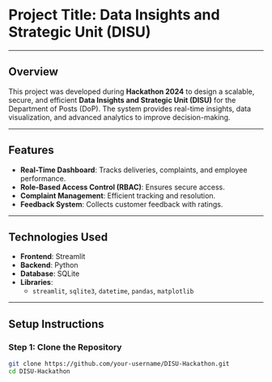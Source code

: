# Project Title: Data Insights and Strategic Unit (DISU)

---

## Overview
This project was developed during **Hackathon 2024** to design a scalable, secure, and efficient **Data Insights and Strategic Unit (DISU)** for the Department of Posts (DoP). The system provides real-time insights, data visualization, and advanced analytics to improve decision-making.

---

## Features
- **Real-Time Dashboard**: Tracks deliveries, complaints, and employee performance.
- **Role-Based Access Control (RBAC)**: Ensures secure access.
- **Complaint Management**: Efficient tracking and resolution.
- **Feedback System**: Collects customer feedback with ratings.

---

## Technologies Used
- **Frontend**: Streamlit
- **Backend**: Python
- **Database**: SQLite
- **Libraries**: 
  - `streamlit`, `sqlite3`, `datetime`, `pandas`, `matplotlib`

---

## Setup Instructions

### Step 1: Clone the Repository
```bash
git clone https://github.com/your-username/DISU-Hackathon.git
cd DISU-Hackathon
